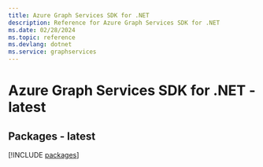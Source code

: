 ```yaml
---
title: Azure Graph Services SDK for .NET
description: Reference for Azure Graph Services SDK for .NET
ms.date: 02/28/2024
ms.topic: reference
ms.devlang: dotnet
ms.service: graphservices
---
```

# Azure Graph Services SDK for .NET - latest
## Packages - latest
[!INCLUDE [packages](graph-services-index.md)]
